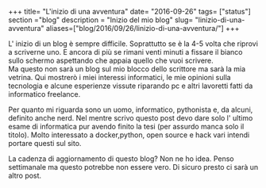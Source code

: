 +++
title= "L'inizio di una avventura"
date= "2016-09-26"
tags= ["status"]
section ="blog"
description = "Inizio del mio blog"
slug= "linizio-di-una-avventura"
aliases=["blog/2016/09/26/linizio-di-una-avventura/"]
+++

L' inizio di un blog è sempre difficile. Soprattutto se è la 4-5 volta
che riprovi a scriverne uno. E ancora di più se rimani venti minuti a
fissare il bianco sullo schermo aspettando che appaia quello che vuoi
scrivere.<!--more-->\
Ma questo non sarà un blog sul mio blocco dello scrittore ma sarà la mia
vetrina. Qui mostrerò i miei interessi informatici, le mie opinioni
sulla tecnologia e alcune esperienze vissute riparando pc e altri
lavoretti fatti da informatico freelance.

Per quanto mi riguarda sono un uomo, informatico, pythonista e, da
alcuni, definito anche nerd. Nel mentre scrivo questo post devo dare
solo l' ultimo esame di informatica pur avendo finito la tesi (per
assurdo manca solo il titolo). Molto interessato a docker,python, open
source e hack vari intendi portare questi sul sito.

La cadenza di aggiornamento di questo blog? Non ne ho idea. Penso
settimanale ma questo potrebbe non essere vero. Di sicuro presto ci sarà
un altro post.

